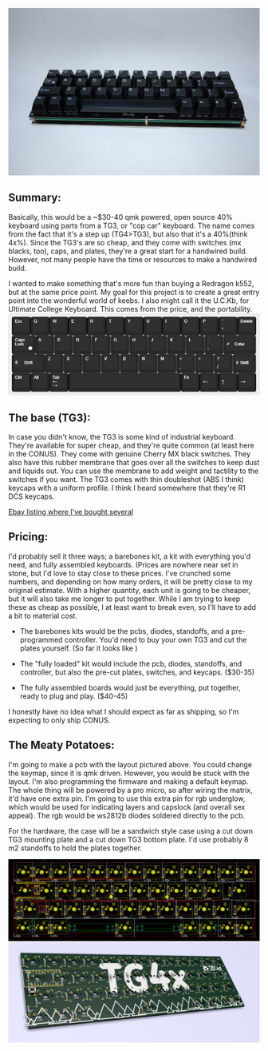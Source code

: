![Picture of the Current Prototype](https://raw.githubusercontent.com/MythosMann/tg4x/master/DSC_0726.JPG)
## Summary:

Basically, this would be a ~$30-40 qmk powered, open source 40% keyboard using parts from a TG3, or "cop car" keyboard. The name comes from the fact that it's a step up (TG4>TG3), but also that it's a 40%(think 4x%). Since the TG3's are so cheap, and they come with switches (mx blacks, too), caps, and plates, they're a great start for a handwired build. However, not many people have the time or resources to make a handwired build.

I wanted to make something that's more fun than buying a Redragon k552, but at the same price point. My goal for this project is to create a great entry point into the wonderful world of keebs. I also might call it the U.C.Kb, for Ultimate College Keyboard. This comes from the price, and the portability.
![KLE layout](https://raw.githubusercontent.com/MythosMann/tg4x/master/kle-layout.png)
## The base (TG3):

In case you didn't know, the TG3 is some kind of industrial keyboard. They're available for super cheap, and they're quite common (at least here in the CONUS). They come with genuine Cherry MX black switches. They also have this rubber membrane that goes over all the switches to keep dust and liquids out. You can use the membrane to add weight and tactility to the switches if you want. The TG3 comes with thin doubleshot (ABS I think) keycaps with a uniform profile. I think I heard somewhere that they're R1 DCS keycaps.

[Ebay listing where I've bought several](http://www.ebay.com/itm/132873035023)

## Pricing:

I'd probably sell it three ways; a barebones kit, a kit with everything you'd need, and fully assembled keyboards. (Prices are nowhere near set in stone, but I'd love to stay close to these prices.  I've crunched some numbers, and depending on how many orders, it will be pretty close to my original estimate.  With a higher quantity, each unit is going to be cheaper, but it will also take me longer to put together. While I am trying to keep these as cheap as possible, I at least want to break even, so I'll have to add a bit to material cost.

* The barebones kits would be the pcbs, diodes, standoffs, and a pre-programmed controller. You'd need to buy your own TG3 and cut the plates yourself. (So far it looks like )

* The "fully loaded" kit would include the pcb, diodes, standoffs, and controller, but also the pre-cut plates, switches, and keycaps. ($30-35)

* The fully assembled boards would just be everything, put together, ready to plug and play. ($40-45)

I honestly have no idea what I should expect as far as shipping, so I'm expecting to only ship CONUS.

## The Meaty Potatoes:

I'm going to make a pcb with the layout pictured above. You could change the keymap, since it is qmk driven. However, you would be stuck with the layout. I'm also programming the firmware and making a default keymap. The whole thing will be powered by a pro micro, so after wiring the matrix, it'd have one extra pin. I'm going to use this extra pin for rgb underglow, which would be used for indicating layers and capslock (and overall sex appeal). The rgb would be ws2812b diodes soldered directly to the pcb.

For the hardware, the case will be a sandwich style case using a cut down TG3 mounting plate and a cut down TG3 bottom plate. I'd use probably 8 m2 standoffs to hold the plates together.

![KiCad PCB Layout](https://raw.githubusercontent.com/MythosMann/tg4x/master/KiCad/pcblayout.png)
![Kicad PCB Render](https://raw.githubusercontent.com/MythosMann/tg4x/master/KiCad/pcb_raytrace.png)

